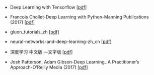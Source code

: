 - Deep Learning with Tensorflow [[pdf]](https://pan.baidu.com/s/1m5ptAYvEt-8jzS_9j6oUmw)

- Francois Chollet-Deep Learning with Python-Manning Publications (2017) [[pdf]](https://pan.baidu.com/s/1tOd17MEhpWv1ChLLHs-o5g)

- gluon_tutorials_zh [[pdf]](https://pan.baidu.com/s/1J7GgEcHkbIAXoMbGwDuLYQ)

- neural-networks-and-deep-learning-zh_cn [[pdf]](https://pan.baidu.com/s/1iEcbJd7THPIAtInva90AjA)

- 深度学习 中文版 —文字版 [[pdf]](https://pan.baidu.com/s/1Em4DVBBBIyVdAEG-4z-uKA)

- Josh Patterson, Adam Gibson-Deep Learning_ A Practitioner’s Approach-O’Reilly Media (2017) [[pdf]](https://pan.baidu.com/s/1wIA6BzBFPlIeiT5ogRd-GQ)

  

